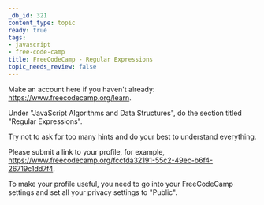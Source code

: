 ```yaml
---
_db_id: 321
content_type: topic
ready: true
tags:
- javascript
- free-code-camp
title: FreeCodeCamp - Regular Expressions
topic_needs_review: false
---
```


Make an account here if you haven't already: https://www.freecodecamp.org/learn.

Under "JavaScript Algorithms and Data Structures", do the section titled "Regular Expressions".

Try not to ask for too many hints and do your best to understand everything.

Please submit a link to your profile, for example, https://www.freecodecamp.org/fccfda32191-55c2-49ec-b6f4-26719c1dd7f4.

To make your profile useful, you need to go into your FreeCodeCamp settings and set all your privacy settings to "Public".